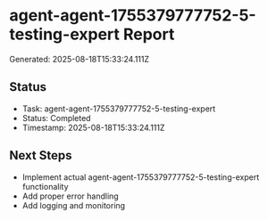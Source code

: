 # agent-agent-1755379777752-5-testing-expert Report

Generated: 2025-08-18T15:33:24.111Z

## Status
- Task: agent-agent-1755379777752-5-testing-expert
- Status: Completed
- Timestamp: 2025-08-18T15:33:24.111Z

## Next Steps
- Implement actual agent-agent-1755379777752-5-testing-expert functionality
- Add proper error handling
- Add logging and monitoring
